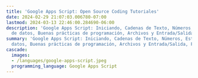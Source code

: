 ```yaml
---
title: 'Google Apps Script: Open Source Coding Tutoriales'
date: 2024-02-29 21:07:03.006780-07:00
lastmod: 2024-03-13 22:46:00.284690-06:00
description: 'Google Apps Script: Iniciando, Cadenas de Texto, Números, Estructuras
  de datos, Buenas prácticas de programación, Archivos y Entrada/Salida, Fechas y…'
summary: 'Google Apps Script: Iniciando, Cadenas de Texto, Números, Estructuras de
  datos, Buenas prácticas de programación, Archivos y Entrada/Salida, Fechas y…'
cascade:
  images:
  - /languages/google-apps-script.jpeg
  programming_language: Google Apps Script
---
```

